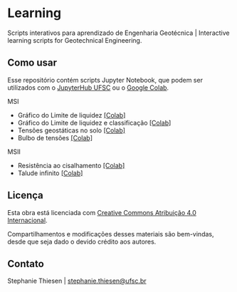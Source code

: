 # Learning
Scripts interativos para aprendizado de Engenharia Geotécnica | Interactive learning scripts for Geotechnical Engineering. 

<!-- ### Português (pt-br) -->

## Como usar

Esse repositório contém scripts Jupyter Notebook, que podem ser utilizados com o [JupyterHub UFSC](https://notebooks.inf.ufsc.br/) ou o [Google Colab](https://colab.research.google.com/).

MSI
 - Gráfico do Limite de liquidez [[Colab]](https://colab.research.google.com/github/geoUFSC/learning/blob/main/Limite_de_Liquidez.ipynb)
 - Gráfico do Limite de liquidez e classificação [[Colab]](https://colab.research.google.com/github/geoUFSC/learning/blob/main/Limite_de_Liquidez_v2.ipynb)
 - Tensões geostáticas no solo [[Colab]](https://colab.research.google.com/github/geoUFSC/learning/blob/main/Tens%C3%B5es_no_solo.ipynb)
 - Bulbo de tensões [[Colab]](https://colab.research.google.com/github/geoUFSC/learning/blob/main/Bulbo%20de%20tens%C3%B5es.ipynb)

  
MSII
 - Resistência ao cisalhamento [[Colab]](https://colab.research.google.com/github/geoUFSC/learning/blob/main/Resist%C3%AAncia%20ao%20Cisalhamento.ipynb)
 - Talude infinito [[Colab]](https://colab.research.google.com/drive/1Iz9PYOpVbBWJ4vfX5o0lyPB8lAK-rqKo)


## Licença

Esta obra está licenciada com [Creative Commons Atribuição 4.0 Internacional](https://creativecommons.org/licenses/by/4.0/).

Compartilhamentos e modificações desses materiais são bem-vindas, desde que seja dado o devido crédito aos autores.

## Contato

Stephanie Thiesen | stephanie.thiesen@ufsc.br

<!--
### English (en)

## How to use

This repository contains Jupyter Notebook scripts, which may be used with [JupyterHub UFSC](https://notebooks.inf.ufsc.br/) or [Google Colab](https://colab.research.google.com/).

## License

This work is licensed under a [Creative Commons Attribution 4.0 International License](https://creativecommons.org/licenses/by/4.0/).

You are welcome to share and modify these materials, as long as you give appropriate credit to the authors.

## Contact

Stephanie Thiesen | stephanie.thiesen@ufsc.br
-->
